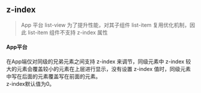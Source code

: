 ## z-index


<!-- CSSJSON.z-index.description -->

> App 平台 list-view 为了提升性能，对其子组件 list-item 复用优化机制，因此 list-item 组件不支持 z-index 属性 

<!-- CSSJSON.z-index.syntax -->

<!-- CSSJSON.z-index.values -->

<!-- CSSJSON.z-index.compatibility -->

#### App平台  
在App端仅对同级的兄弟元素之间支持 z-index 来调节，同级元素中 z-index 较大的元素会覆盖较小的元素在上层进行显示，没有设置 z-index 值时，同级元素中写在后面的元素覆盖写在前面的元素。  
z-index默认值为0。  

<!-- CSSJSON.z-index.reference -->
